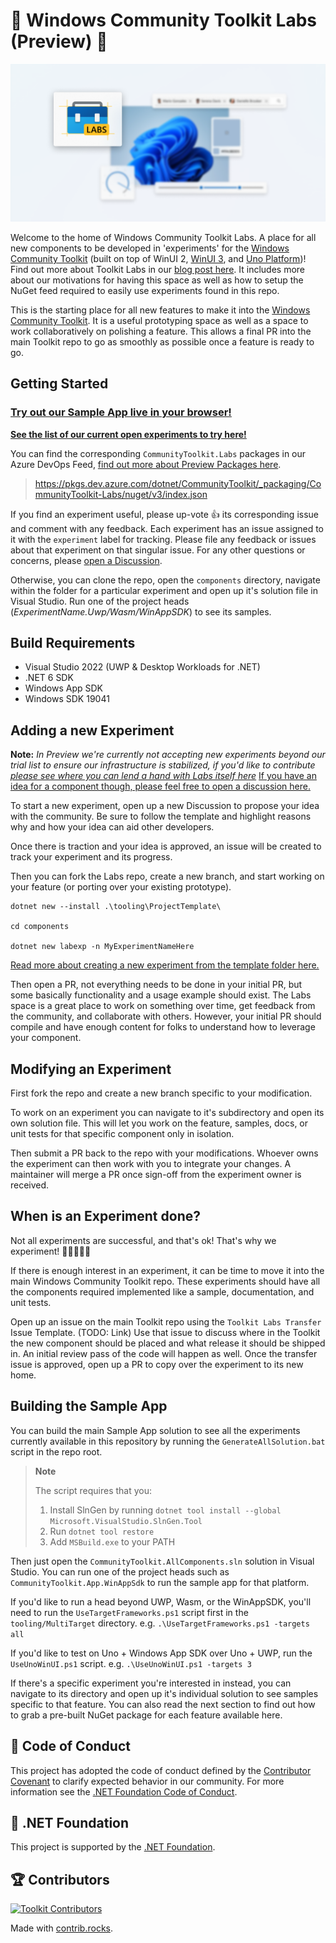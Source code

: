 
# 🧪 Windows Community Toolkit Labs (Preview) 🧪

![Windows Community Toolkit Labs Social Image](tooling/ToolkitLabsSocial.png)

Welcome to the home of Windows Community Toolkit Labs. A place for all new components to be developed in 'experiments' for the [Windows Community Toolkit](https://aka.ms/windowstoolkitdocs) (built on top of WinUI 2, [WinUI 3](https://aka.ms/winui3), and [Uno Platform](https://platform.uno))! Find out more about Toolkit Labs in our [blog post here](https://devblogs.microsoft.com/ifdef-windows/announcing-the-windows-community-toolkit-labs/). It includes more about our motivations for having this space as well as how to setup the NuGet feed required to easily use experiments found in this repo.

This is the starting place for all new features to make it into the [Windows Community Toolkit](https://aka.ms/wct). It is a useful prototyping space as well as a space to work collaboratively on polishing a feature. This allows a final PR into the main Toolkit repo to go as smoothly as possible once a feature is ready to go.

## Getting Started

### [Try out our Sample App live in your browser!](https://toolkitlabs.dev)

**[See the list of our current open experiments to try here!](https://github.com/CommunityToolkit/Labs-Windows/issues?q=is%3Aopen+is%3Aissue+label%3A%22experiment+%3Atest_tube%3A%22)**

You can find the corresponding `CommunityToolkit.Labs` packages in our Azure DevOps Feed, [find out more about Preview Packages here](https://aka.ms/toolkit/wiki/previewpackages).

> <https://pkgs.dev.azure.com/dotnet/CommunityToolkit/_packaging/CommunityToolkit-Labs/nuget/v3/index.json>

If you find an experiment useful, please up-vote 👍 its corresponding issue and comment with any feedback. Each experiment has an issue assigned to it with the `experiment` label for tracking. Please file any feedback or issues about that experiment on that singular issue. For any other questions or concerns, please [open a Discussion](https://github.com/CommunityToolkit/Labs-Windows/discussions).

Otherwise, you can clone the repo, open the `components` directory, navigate within the folder for a particular experiment and open up it's solution file in Visual Studio. Run one of the project heads (_ExperimentName.Uwp/Wasm/WinAppSDK_) to see its samples.

## Build Requirements

- Visual Studio 2022 (UWP & Desktop Workloads for .NET)
- .NET 6 SDK
- Windows App SDK
- Windows SDK 19041

## Adding a new Experiment

**Note:** _In Preview we're currently not accepting new experiments beyond our trial list to ensure our infrastructure is stabilized, if you'd like to contribute [please see where you can lend a hand with Labs itself here](https://github.com/CommunityToolkit/Labs-Windows/issues?q=is%3Aopen+is%3Aissue+label%3A%22help+wanted%22)_ [If you have an idea for a component though, please feel free to open a discussion here.](https://github.com/CommunityToolkit/Labs-Windows/discussions?discussions_q=category%3AExperiments+category%3A%22Ideas%22+)

To start a new experiment, open up a new Discussion to propose your idea with the community. Be sure to follow the template and highlight reasons why and how your idea can aid other developers.

Once there is traction and your idea is approved, an issue will be created to track your experiment and its progress.

Then you can fork the Labs repo, create a new branch, and start working on your feature (or porting over your existing prototype).

```ascii
dotnet new --install .\tooling\ProjectTemplate\

cd components

dotnet new labexp -n MyExperimentNameHere
```

[Read more about creating a new experiment from the template folder here.](https://github.com/CommunityToolkit/Labs-Windows/tree/main/tooling/ProjectTemplate)

Then open a PR, not everything needs to be done in your initial PR, but some basically functionality and a usage example should exist. The Labs space is a great place to work on something over time, get feedback from the community, and collaborate with others. However, your initial PR should compile and have enough content for folks to understand how to leverage your component.

## Modifying an Experiment

First fork the repo and create a new branch specific to your modification.

To work on an experiment you can navigate to it's subdirectory and open its own solution file. This will let you work on the feature, samples, docs, or unit tests for that specific component only in isolation.

Then submit a PR back to the repo with your modifications. Whoever owns the experiment can then work with you to integrate your changes. A maintainer will merge a PR once sign-off from the experiment owner is received.

## When is an Experiment done?

Not all experiments are successful, and that's ok! That's why we experiment! 👨‍🔬🔬👩‍🔬

If there is enough interest in an experiment, it can be time to move it into the main Windows Community Toolkit repo. These experiments should have all the components required implemented like a sample, documentation, and unit tests.

Open up an issue on the main Toolkit repo using the `Toolkit Labs Transfer` Issue Template. (TODO: Link) Use that issue to discuss where in the Toolkit the new component should be placed and what release it should be shipped in. An initial review pass of the code will happen as well. Once the transfer issue is approved, open up a PR to copy over the experiment to its new home.

## Building the Sample App

You can build the main Sample App solution to see all the experiments currently available in this repository by running the `GenerateAllSolution.bat` script in the repo root. 

> **Note**
>
> The script requires that you:
>
> 1. Install SlnGen by running `dotnet tool install --global Microsoft.VisualStudio.SlnGen.Tool`
> 2. Run `dotnet tool restore`
> 3. Add `MSBuild.exe` to your PATH

Then just open the `CommunityToolkit.AllComponents.sln` solution in Visual Studio. You can run one of the project heads such as `CommunityToolkit.App.WinAppSdk` to run the sample app for that platform.

If you'd like to run a head beyond UWP, Wasm, or the WinAppSDK, you'll need to run the `UseTargetFrameworks.ps1` script first in the `tooling/MultiTarget` directory. e.g. `.\UseTargetFrameworks.ps1 -targets all`

If you'd like to test on Uno + Windows App SDK over Uno + UWP, run the `UseUnoWinUI.ps1` script. e.g. `.\UseUnoWinUI.ps1 -targets 3`

If there's a specific experiment you're interested in instead, you can navigate to its directory and open up it's individual solution to see samples specific to that feature. You can also read the next section to find out how to grab a pre-built NuGet package for each feature available here.

## 📄 Code of Conduct

This project has adopted the code of conduct defined by the [Contributor Covenant](http://contributor-covenant.org/)
to clarify expected behavior in our community.
For more information see the [.NET Foundation Code of Conduct](CODE_OF_CONDUCT.md).

## 🏢 .NET Foundation

This project is supported by the [.NET Foundation](http://dotnetfoundation.org).

## 🏆 Contributors

[![Toolkit Contributors](https://contrib.rocks/image?repo=CommunityToolkit/Labs-Windows)](https://github.com/CommunityToolkit/Labs-Windows/graphs/contributors)

Made with [contrib.rocks](https://contrib.rocks).
